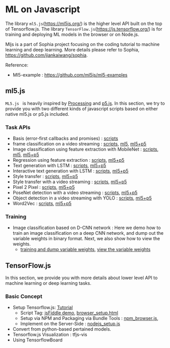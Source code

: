 # ML on Javascript



The library `ml5.js`(https://ml5js.org/) is the higher level API built on the top of Tensorflow.js. The library `TensorFlow.js`(https://js.tensorflow.org/) is for training and deploying ML models in the browser or on Node.js.



Mljs is a part of Sophia project focusing on the coding tutorial to machine learning and deep learning. More details please refer to Sophia, https://github.com/jiankaiwang/sophia.



Reference:

*   Ml5-example : https://github.com/ml5js/ml5-examples



## ml5.js



`ML5.js ` is heavily inspired by [Processing](https://processing.org/) and [p5.js](https://p5js.org/). In this section, we try to provide you with two different kinds of javascript scripts based on either native ml5.js or p5.js included.


### Task APIs

*   Basis (error-first callbacks and promises) : [scripts](ml5js/basis)
*   frame classification on a video streaming : [scripts](ml5js/video_classification), [ml5](ml5js/video_classification/video_ml5.js), [ml5+p5](ml5js/video_classification/video_p5_ml5.js)
*   Image classification using feature extraction with MobileNet : [scripts](ml5js/feature_extraction), [ml5](ml5js/feature_extraction/video_ml5.js), [ml5+p5](ml5js/feature_extraction/video_p5_ml5.js)
*   Regression using feature extraction : [scripts](ml5js/regression_feature_extractor), [ml5+p5](ml5js/regression_feature_extractor/video_p5_ml5.js)
*   Text generation with LSTM : [scripts](ml5js/text_generation_lstm), [ml5+p5](ml5js/text_generation_lstm/p5_ml5.js)
*   Interactive text generation with LSTM : [scripts](ml5js/interactive_text_generation_lstm), [ml5+p5](ml5js/interactive_text_generation_lstm/p5_ml5.js)
*   Style transfer : [scripts](ml5js/style_transfer), [ml5+p5](ml5js/style_transfer/p5_ml5.js)
*   Style transfer with a video streaming : [scripts](ml5js/style_transfer_realtime), [ml5+p5](ml5js/style_transfer_realtime/p5_ml5.js)
*   Pixel 2 Pixel : [scripts](ml5js/pix2pix), [ml5+p5](ml5js/pix2pix/p5_ml5.js)
*   PoseNet detection with a video streaming : [scripts](ml5js/posenet_realtime), [ml5+p5](ml5js/posenet_realtime/p5_ml5.js)
*   Object detection in a video streaming with YOLO : [scripts](ml5js/yolo), [ml5+p5](ml5js/yolo/p5_ml5.js)
*   Word2Vec : [scripts](ml5js/word2vec), [ml5+p5](ml5js/word2vec/p5_ml5.js)

### Training

*   Image classification based on D-CNN network : Here we demo how to train an image classification on a deep CNN network, and dump out the variable weights in binary format. Next, we also show how to view the weights.
    *   [training and dump variable weights](customized_training/training.py), [view the variable weights](customized_training/viewer.py)




## TensorFlow.js



In this section, we provide you with more details about lower level API to machine learning or deep learning tasks.



### Basic Concept

*   Setup Tensorflow.js: [Tutorial](tensorflowjs/setup/)
    *   Script Tag: [jsFiddle demo](https://jsfiddle.net/jiankaiwang/b3uynh6o/), [browser_setup.html](tensorflowjs/setup/browser_setup.html)
    *   Setup via NPM and Packaging via Bundle Tools : [npm_browser.js](tensorflowjs/setup/npm_browser.js), 
    *   Implement on the Server-Side : [nodejs_setup.js](tensorflowjs/setup/nodejs_setup.js)
*   Convert from python-based pertained models.
*   Tensorflow.js Visualization : tfjs-vis
*   Using TensorflowBoard







